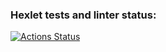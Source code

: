 ### Hexlet tests and linter status:
[![Actions Status](https://github.com/RED143/devops-for-programmers-project-lvl1/workflows/hexlet-check/badge.svg)](https://github.com/RED143/devops-for-programmers-project-lvl1/actions)